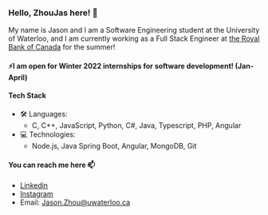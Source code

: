 ### Hello, ZhouJas here! 👋

My name is Jason and I am a Software Engineering student at the University of Waterloo, and I am currently working as a Full Stack Engineer at [the Royal Bank of Canada](https://www.rbc.com/our-company/index.html) for the summer!

#### ⚡I am open for Winter 2022 internships for software development! (Jan-April)
#### Tech Stack
* :hammer_and_wrench: Languages: 
  * C, C++, JavaScript, Python, C#, Java, Typescript, PHP, Angular
* 💻 Technologies:
  * Node.js, Java Spring Boot, Angular, MongoDB, Git


#### You can reach me here 📫
* [Linkedin](https://www.linkedin.com/in/zhoujas/)
* [Instagram](https://www.instagram.com/zhou.jzy/)
* Email: [Jason.Zhou@uwaterloo.ca](mailto:jason.zhou@uwaterloo.ca)

<!--* :pencil2: Interested in/Currently learning: 
  * React.js, Vue, Express.js, Ruby on Rails, Django-->
<!--
**ZhouJas/ZhouJas** is a ✨ _special_ ✨ repository because its `README.md` (this file) appears on your GitHub profile.

Here are some ideas to get you started:

- 🔭 I’m currently working on ...
- 🌱 I’m currently learning ...
- 👯 I’m looking to collaborate on ...
- 🤔 I’m looking for help with ...
- 💬 Ask me about ...
- 📫 How to reach me: ...
- 😄 Pronouns: ...
- ⚡ Fun fact: ...
-->
